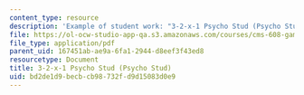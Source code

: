 ```yaml
---
content_type: resource
description: 'Example of student work: "3-2-x-1 Psycho Stud (Psycho Stud)." Nick Ristuccia.'
file: https://ol-ocw-studio-app-qa.s3.amazonaws.com/courses/cms-608-game-design-spring-2008/bd2de1d9becbcb98732fd9d15083d0e9_ristuccia2.pdf
file_type: application/pdf
parent_uid: 167451ab-ae9a-6fa1-2944-d8eef3f43ed8
resourcetype: Document
title: 3-2-x-1 Psycho Stud (Psycho Stud)
uid: bd2de1d9-becb-cb98-732f-d9d15083d0e9
---
```

